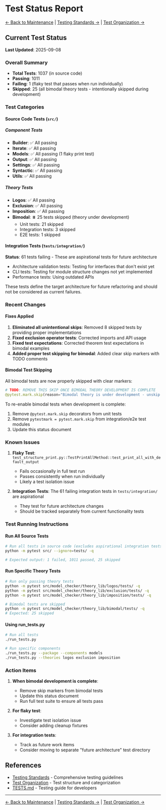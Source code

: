 # Test Status Report

[← Back to Maintenance](README.md) | [Testing Standards →](TESTING_STANDARDS.md) | [Test Organization →](TEST_ORGANIZATION.md)

## Current Test Status

**Last Updated**: 2025-09-08

### Overall Summary

- **Total Tests**: 1037 (in source code)
- **Passing**: 1011
- **Failing**: 1 (flaky test that passes when run individually)
- **Skipped**: 25 (all bimodal theory tests - intentionally skipped during development)

### Test Categories

#### Source Code Tests (`src/`)

##### Component Tests
- **Builder**: ✅ All passing
- **Iterate**: ✅ All passing
- **Models**: ✅ All passing (1 flaky print test)
- **Output**: ✅ All passing
- **Settings**: ✅ All passing
- **Syntactic**: ✅ All passing
- **Utils**: ✅ All passing

##### Theory Tests
- **Logos**: ✅ All passing
- **Exclusion**: ✅ All passing
- **Imposition**: ✅ All passing
- **Bimodal**: ⏸️ 25 tests skipped (theory under development)
  - Unit tests: 21 skipped
  - Integration tests: 3 skipped
  - E2E tests: 1 skipped

#### Integration Tests (`tests/integration/`)

**Status**: 61 tests failing - These are aspirational tests for future architecture
- Architecture validation tests: Testing for interfaces that don't exist yet
- CLI tests: Testing for module structure changes not yet implemented
- Performance tests: Using outdated APIs

These tests define the target architecture for future refactoring and should not be considered as current failures.

### Recent Changes

#### Fixes Applied
1. **Eliminated all unintentional skips**: Removed 8 skipped tests by providing proper implementations
2. **Fixed exclusion operator tests**: Corrected imports and API usage
3. **Fixed test expectations**: Corrected theorem test expectations in bimodal examples
4. **Added proper test skipping for bimodal**: Added clear skip markers with TODO comments

#### Bimodal Test Skipping

All bimodal tests are now properly skipped with clear markers:
```python
# TODO: REMOVE THIS SKIP ONCE BIMODAL THEORY DEVELOPMENT IS COMPLETE
@pytest.mark.skip(reason="Bimodal theory is under development - unskip when implementation is complete")
```

To re-enable bimodal tests when development is complete:
1. Remove `@pytest.mark.skip` decorators from unit tests
2. Remove `pytestmark = pytest.mark.skip` from integration/e2e test modules
3. Update this status document

### Known Issues

1. **Flaky Test**: `test_structure_print.py::TestPrintAllMethod::test_print_all_with_default_output`
   - Fails occasionally in full test run
   - Passes consistently when run individually
   - Likely a test isolation issue

2. **Integration Tests**: The 61 failing integration tests in `tests/integration/` are aspirational
   - They test for future architecture changes
   - Should be tracked separately from current functionality tests

### Test Running Instructions

#### Run All Source Tests
```bash
# Run all tests in source code (excludes aspirational integration tests)
python -m pytest src/ --ignore=tests/ -q

# Expected output: 1 failed, 1011 passed, 25 skipped
```

#### Run Specific Theory Tests
```bash
# Run only passing theory tests
python -m pytest src/model_checker/theory_lib/logos/tests/ -q
python -m pytest src/model_checker/theory_lib/exclusion/tests/ -q
python -m pytest src/model_checker/theory_lib/imposition/tests/ -q

# Bimodal tests are skipped
python -m pytest src/model_checker/theory_lib/bimodal/tests/ -q
# Expected: 25 skipped
```

#### Using run_tests.py
```bash
# Run all tests
./run_tests.py

# Run specific components
./run_tests.py --package --components models
./run_tests.py --theories logos exclusion imposition
```

### Action Items

1. **When bimodal development is complete**:
   - Remove skip markers from bimodal tests
   - Update this status document
   - Run full test suite to ensure all tests pass

2. **For flaky test**:
   - Investigate test isolation issue
   - Consider adding cleanup fixtures

3. **For integration tests**:
   - Track as future work items
   - Consider moving to separate "future architecture" test directory

## References

- [Testing Standards](TESTING_STANDARDS.md) - Comprehensive testing guidelines
- [Test Organization](TEST_ORGANIZATION.md) - Test structure and categorization
- [TESTS.md](../docs/TESTS.md) - Testing guide for developers

---

[← Back to Maintenance](README.md) | [Testing Standards →](TESTING_STANDARDS.md) | [Test Organization →](TEST_ORGANIZATION.md)